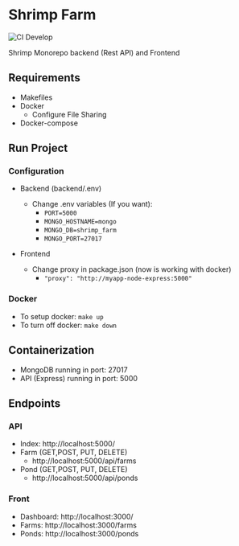 # Shrimp Farm

![CI Develop](https://github.com/byrond27/shrimp-farm/workflows/CI/badge.svg?branch=develop)

Shrimp Monorepo backend (Rest API) and Frontend

## Requirements

- Makefiles
- Docker
  - Configure File Sharing
- Docker-compose

## Run Project

### Configuration

- Backend (backend/.env)

  - Change .env variables (If you want):
    - `PORT=5000`
    - `MONGO_HOSTNAME=mongo`
    - `MONGO_DB=shrimp_farm`
    - `MONGO_PORT=27017`

- Frontend
  - Change proxy in package.json (now is working with docker)
    - `"proxy": "http://myapp-node-express:5000"`

### Docker

- To setup docker: `make up`
- To turn off docker: `make down`

## Containerization

- MongoDB running in port: 27017
- API (Express) running in port: 5000

## Endpoints

### API

- Index: http://localhost:5000/
- Farm (GET,POST, PUT, DELETE)
  - http://localhost:5000/api/farms
- Pond (GET,POST, PUT, DELETE)
  - http://localhost:5000/api/ponds

### Front

- Dashboard: http://localhost:3000/
- Farms: http://localhost:3000/farms
- Ponds: http://localhost:3000/ponds
